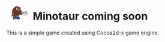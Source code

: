 # <img src="SimpleGameCocos/Resources/Logo.png" height="40"> Minotaur coming soon
This is a simple game created using Cocos2d-x game engine.
